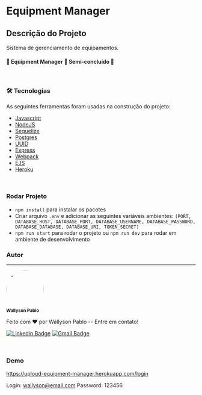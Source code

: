 # Equipment Manager

## Descrição do Projeto
<p >Sistema de gerenciamento de equipamentos.</p>

<h4 align=""> 
	🚧  Equipment Manager 🚀 Semi-concluído  🚧
</h4>

<br>

### 🛠 Tecnologias

As seguintes ferramentas foram usadas na construção do projeto:

- [Javascript](https://developer.mozilla.org/pt-BR/docs/Web/JavaScript)
- [NodeJS](https://nodejs.org/)
- [Sequelize](https://sequelize.org)
- [Postgres](https://www.postgresql.org)
- [UUID](https://www.npmjs.com/package/uuid)
- [Express](https://expressjs.com)
- [Webpack](https://webpack.js.org)
- [EJS](https://ejs.co/)
- [Heroku](https://www.heroku.com)

<br>

### Rodar Projeto

- `npm install` para instalar os pacotes
- Criar arquivo `.env` e adicionar as seguintes variáveis ambientes:
`(PORT, DATABASE_HOST, DATABASE_PORT, DATABASE_USERNAME, DATABASE_PASSWORD, DATABASE_DATABASE, DATABASE_URI, TOKEN_SECRET)`
- `npm run start` para rodar o projeto ou `npm run dev` para rodar em ambiente de desenvolvimento

### Autor
---

<a href="https://github.com/wpaq">
 <img style="border-radius: 50%;" src="https://avatars.githubusercontent.com/u/42584214?s=60&v=4" width="100px;" alt=""/>
 <br />
 <sub><b>Wallyson Pablo</b></sub></a> 


Feito com ❤️ por Wallyson Pablo -- Entre em contato!

[![Linkedin Badge](https://img.shields.io/badge/-Wallyson-blue?style=flat-square&logo=Linkedin&logoColor=white&link=https://www.linkedin.com/in/wallyson-pablo-bbb361184/)](https://www.linkedin.com/in/wallyson-pablo-bbb361184/) 
[![Gmail Badge](https://img.shields.io/badge/-wallysonpabloo@gmail.com-c14438?style=flat-square&logo=Gmail&logoColor=white&link=mailto:wallysonpabloo@gmail.com)](mailto:wallysonpabloo@gmail.com)

<br>

### Demo
https://uploud-equipment-manager.herokuapp.com/login

Login: wallyson@email.com
Password: 123456



